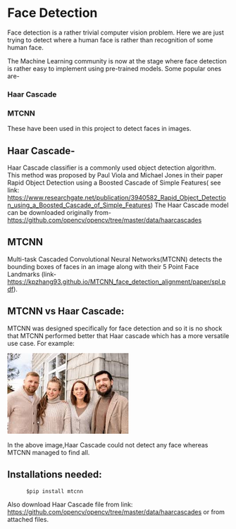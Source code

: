 # Face Detection

Face detection is a rather trivial computer vision problem. Here we are just trying to detect where a human face is rather than recognition of some human face.

The Machine Learning community is now at the stage where face detection is rather easy to implement using pre-trained models.
Some popular ones are-

  ### Haar Cascade
  ### MTCNN
 
These have been used in this project to detect faces in images.

## Haar Cascade-</a>
Haar Cascade classifier is a commonly used object detection algorithm. This method was proposed by Paul Viola and Michael Jones in their paper Rapid Object Detection using a Boosted Cascade of Simple Features( see link: https://www.researchgate.net/publication/3940582_Rapid_Object_Detection_using_a_Boosted_Cascade_of_Simple_Features)
The Haar Cascade model can be downloaded originally from- https://github.com/opencv/opencv/tree/master/data/haarcascades

## MTCNN
Multi-task Cascaded Convolutional Neural Networks(MTCNN) detects the bounding boxes of faces in an image along with their 5 Point Face Landmarks (link- https://kpzhang93.github.io/MTCNN_face_detection_alignment/paper/spl.pdf). 

## MTCNN vs Haar Cascade:
MTCNN was designed specifically for face detection and so it is no shock that MTCNN performed better that Haar cascade which has a more versatile use case.
For example: 

<img src='mtcnn_found.jpg'>

In the above image,Haar Cascade could not detect any face whereas MTCNN managed to find all.
## Installations needed:
```
      $pip install mtcnn
```
Also download Haar Cascade file from link: https://github.com/opencv/opencv/tree/master/data/haarcascades 
or from attached files.




